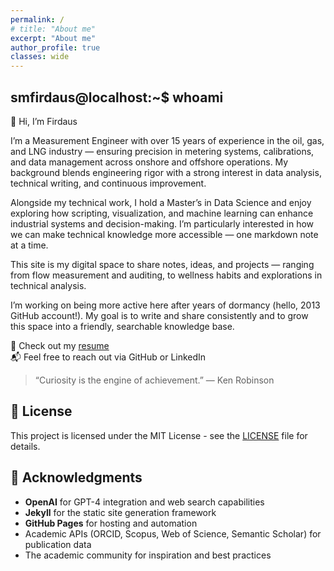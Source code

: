 ```yaml
---
permalink: /
# title: "About me"
excerpt: "About me"
author_profile: true
classes: wide
---
```


## smfirdaus@localhost:~$ whoami

👋 Hi, I’m Firdaus

I’m a Measurement Engineer with over 15 years of experience in the oil, gas, and LNG industry — ensuring precision in metering systems, calibrations, and data management across onshore and offshore operations. My background blends engineering rigor with a strong interest in data analysis, technical writing, and continuous improvement.

Alongside my technical work, I hold a Master’s in Data Science and enjoy exploring how scripting, visualization, and machine learning can enhance industrial systems and decision-making. I’m particularly interested in how we can make technical knowledge more accessible — one markdown note at a time.

This site is my digital space to share notes, ideas, and projects — ranging from flow measurement and auditing, to wellness habits and explorations in technical analysis.

I’m working on being more active here after years of dormancy (hello, 2013 GitHub account!). My goal is to write and share consistently and to grow this space into a friendly, searchable knowledge base.

🔎 Check out my [resume](link)  
📬 Feel free to reach out via GitHub or LinkedIn

> “Curiosity is the engine of achievement.” — Ken Robinson

## 📄 License

This project is licensed under the MIT License - see the [LICENSE](LICENSE) file for details.

## 🙏 Acknowledgments

- **OpenAI** for GPT-4 integration and web search capabilities
- **Jekyll** for the static site generation framework
- **GitHub Pages** for hosting and automation
- Academic APIs (ORCID, Scopus, Web of Science, Semantic Scholar) for publication data
- The academic community for inspiration and best practices

